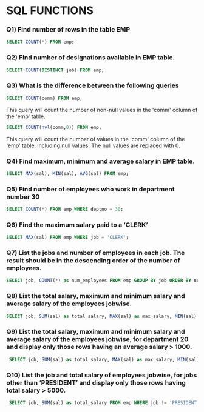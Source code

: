 # SQL FUNCTIONS

### Q1) Find number of rows in the table EMP

``` sql
SELECT COUNT(*) FROM emp;
```


### Q2) Find number of designations available in EMP table.

``` sql
SELECT COUNT(DISTINCT job) FROM emp;
```

### Q3) What is the difference between the following queries
``` sql
SELECT COUNT(comm) FROM emp;
```
This query will count the number of non-null values in the 'comm' column of the 'emp' table.

``` sql
SELECT COUNT(nvl(comm,0)) FROM emp;
```
This query will count the number of values in the 'comm' column of the 'emp' table, including null values. The null values are replaced with 0.

### Q4) Find maximum, minimum and average salary in EMP table.

``` sql
SELECT MAX(sal), MIN(sal), AVG(sal) FROM emp;
```

### Q5) Find number of employees who work in department number 30

``` sql
SELECT COUNT(*) FROM emp WHERE deptno = 30;
```

### Q6) Find the maximum salary paid to a ‘CLERK’

``` sql
SELECT MAX(sal) FROM emp WHERE job = 'CLERK';
```

### Q7) List the jobs and number of employees in each job. The result should be in the descending order of the number of employees.

``` sql
SELECT job, COUNT(*) as num_employees FROM emp GROUP BY job ORDER BY num_employees DESC;
```

### Q8) List the total salary, maximum and minimum salary and average salary of the employees jobwise.

``` sql
SELECT job, SUM(sal) as total_salary, MAX(sal) as max_salary, MIN(sal) as min_salary, AVG(sal) as avg_salary FROM emp GROUP BY job;
```

### Q9) List the total salary, maximum and minimum salary and average salary of the employees jobwise, for department 20 and display only those rows having an average salary > 1000.

``` sql
 SELECT job, SUM(sal) as total_salary, MAX(sal) as max_salary, MIN(sal) as min_salary, AVG(sal) as avg_salary FROM emp WHERE deptno = 20 GROUP BY job HAVING AVG(sal) > 1000;
```

### Q10) List the job and total salary of employees jobwise, for jobs other than ‘PRESIDENT’ and display only those rows having total salary > 5000.

``` sql
 SELECT job, SUM(sal) as total_salary FROM emp WHERE job != 'PRESIDENT' GROUP BY job HAVING SUM(sal) > 5000;
```

